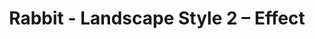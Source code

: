 ---
title: Rabbit - Landscape Style 2 – Effect
builder: true
type: coming-soon

# Content section
sections:
  - headerSection
  - countdownSection
  - servicesSection
  - subscribeSection
  - teamSection
  - contactSection
  - mapSection

# Background effect
landscapeStyle2Effect: 
  enable: true

---